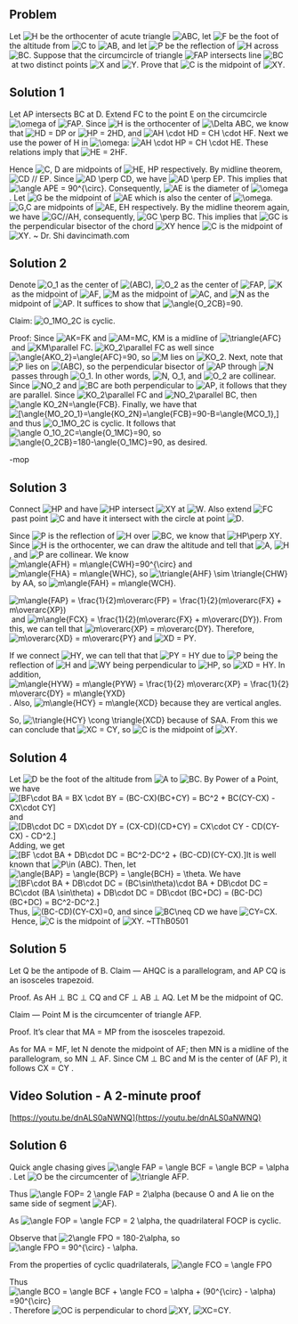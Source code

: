 ## Problem

Let ![$H$](https://latex.artofproblemsolving.com/b/1/9/b1902d279ba37d60bdce4e0e987b7cd19d48974e.png) be the orthocenter of acute triangle ![$ABC$](https://latex.artofproblemsolving.com/e/2/a/e2a559986ed5a0ffc5654bd367c29dfc92913c36.png), let ![$F$](https://latex.artofproblemsolving.com/a/0/5/a055f405829e64a3b70253ab67cb45ed6ed5bb29.png) be the foot of the altitude from ![$C$](https://latex.artofproblemsolving.com/c/3/3/c3355896da590fc491a10150a50416687626d7cc.png) to ![$AB$](https://latex.artofproblemsolving.com/5/7/e/57ee5125358c0606c9b588580ddfa66f83e607b7.png), and let ![$P$](https://latex.artofproblemsolving.com/4/b/4/4b4cade9ca8a2c8311fafcf040bc5b15ca507f52.png) be the reflection of ![$H$](https://latex.artofproblemsolving.com/b/1/9/b1902d279ba37d60bdce4e0e987b7cd19d48974e.png) across ![$BC$](https://latex.artofproblemsolving.com/6/c/5/6c52a41dcbd739f1d026c5d4f181438b75b76976.png). Suppose that the circumcircle of triangle ![$FAP$](https://latex.artofproblemsolving.com/0/8/3/08346452c5981ddbc7efda9002cc5ccd55eb24c5.png) intersects line ![$BC$](https://latex.artofproblemsolving.com/6/c/5/6c52a41dcbd739f1d026c5d4f181438b75b76976.png) at two distinct points ![$X$](https://latex.artofproblemsolving.com/6/a/4/6a47ca0fe7cb276abc022af6ac88ddae1a9d6894.png) and ![$Y$](https://latex.artofproblemsolving.com/c/e/5/ce58e4af225c93d08606c26554caaa5ae32edeba.png). Prove that ![$C$](https://latex.artofproblemsolving.com/c/3/3/c3355896da590fc491a10150a50416687626d7cc.png) is the midpoint of ![$XY$](https://latex.artofproblemsolving.com/2/c/7/2c7774174993ffa29a38cf577ae34d8e0a3a63cb.png).

## Solution 1

Let AP intersects BC at D. Extend FC to the point E on the circumcircle ![$\omega$](https://latex.artofproblemsolving.com/5/4/d/54d7d48553f4d9e7ab418118607ea324cbfddfda.png) of ![$FAP$](https://latex.artofproblemsolving.com/0/8/3/08346452c5981ddbc7efda9002cc5ccd55eb24c5.png). Since ![$H$](https://latex.artofproblemsolving.com/b/1/9/b1902d279ba37d60bdce4e0e987b7cd19d48974e.png) is the orthocenter of ![$\Delta ABC$](https://latex.artofproblemsolving.com/3/b/6/3b6d5d23a7e91fb9f6c248fb4cd43111165540f9.png), we know that ![$HD = DP$](https://latex.artofproblemsolving.com/1/4/1/1416e3ff461b03570373fcdc53822c1268c52964.png) or ![$HP = 2HD$](https://latex.artofproblemsolving.com/a/9/2/a92c667eb986865ae49f69eccee638b55f59a0b9.png), and ![$AH \cdot HD = CH \cdot HF$](https://latex.artofproblemsolving.com/8/a/7/8a7d7dc420cd9faecefd962b6545679ceb1ff876.png). Next we use the power of H in ![$\omega$](https://latex.artofproblemsolving.com/5/4/d/54d7d48553f4d9e7ab418118607ea324cbfddfda.png): ![$AH \cdot HP = CH \cdot HE$](https://latex.artofproblemsolving.com/9/4/4/944bd2407fe47e43d2be2bfc956b47ed8dcd6463.png). These relations imply that ![$HE = 2HF$](https://latex.artofproblemsolving.com/a/1/a/a1a1214690a4bf6fe7e5a6c67205385b4f04eeaf.png).

Hence ![$C, D$](https://latex.artofproblemsolving.com/1/3/7/1375da8b94d688b4928311f04d35a57081ee0f1e.png) are midpoints of ![$HE, HP$](https://latex.artofproblemsolving.com/f/f/7/ff7f5df4e4392e835e7892a9b217cb410152d83e.png) respectively. By midline theorem, ![$CD // EP$](https://latex.artofproblemsolving.com/5/7/4/574f01a9b4c7a9df5d8177d374a790ac0b16d73e.png). Since ![$AD \perp CD$](https://latex.artofproblemsolving.com/6/f/6/6f6b892fe185c3f3a02cc682c5012955f6d6d5a3.png), we have ![$AD \perp EP$](https://latex.artofproblemsolving.com/0/6/5/0656b192559317e57bf433d3642f1368353d1da6.png). This implies that ![$\angle APE = 90^{\circ}$](https://latex.artofproblemsolving.com/4/f/b/4fb41ab9bacd9dad056af10a31507e1b128c00c5.png). Consequently, ![$AE$](https://latex.artofproblemsolving.com/9/a/6/9a65c05bd85d2609bea5db2b109ed5f556463511.png) is the diameter of ![$\omega$](https://latex.artofproblemsolving.com/5/4/d/54d7d48553f4d9e7ab418118607ea324cbfddfda.png). Let ![$G$](https://latex.artofproblemsolving.com/6/e/2/6e28ce12d49d39f160d5a0ef54077fc98e4b9d2b.png) be the midpoint of ![$AE$](https://latex.artofproblemsolving.com/9/a/6/9a65c05bd85d2609bea5db2b109ed5f556463511.png) which is also the center of ![$\omega$](https://latex.artofproblemsolving.com/5/4/d/54d7d48553f4d9e7ab418118607ea324cbfddfda.png). ![$G,C$](https://latex.artofproblemsolving.com/a/f/d/afdd14e7d962de4fa9ce11343c5f4681912fffa4.png) are midpoints of ![$AE, EH$](https://latex.artofproblemsolving.com/8/b/9/8b9b3949a401d4b33b33e36439f70f0bc67854a4.png) respectively. By the midline theorem again, we have ![$GC//AH$](https://latex.artofproblemsolving.com/2/f/d/2fd55bdcf66e6101aae8011214448ea228f8d04a.png), consequently, ![$GC \perp BC$](https://latex.artofproblemsolving.com/1/f/6/1f6e88b08dd5048ae686e580a9124e293a362498.png). This implies that ![$GC$](https://latex.artofproblemsolving.com/6/8/e/68ebf9f9ddef66e02f09fcf82b59f6c54ec2bb33.png) is the perpendicular bisector of the chord ![$XY$](https://latex.artofproblemsolving.com/2/c/7/2c7774174993ffa29a38cf577ae34d8e0a3a63cb.png) hence ![$C$](https://latex.artofproblemsolving.com/c/3/3/c3355896da590fc491a10150a50416687626d7cc.png) is the midpoint of ![$XY$](https://latex.artofproblemsolving.com/2/c/7/2c7774174993ffa29a38cf577ae34d8e0a3a63cb.png). ~ Dr. Shi davincimath.com

## Solution 2

Denote ![$O_1$](https://latex.artofproblemsolving.com/3/2/1/3216e8846eb44f1055c322fb5bd30169d5d62cec.png) as the center of ![$(ABC)$](https://latex.artofproblemsolving.com/5/1/5/5155aa866a797f98b826ed02392324eb8d7c0b5d.png), ![$O_2$](https://latex.artofproblemsolving.com/5/e/e/5ee48e5d3968014ef1e27c31e56d2f7ea5f8cb1d.png) as the center of ![$FAP$](https://latex.artofproblemsolving.com/0/8/3/08346452c5981ddbc7efda9002cc5ccd55eb24c5.png), ![$K$](https://latex.artofproblemsolving.com/d/f/b/dfb064112b6c94470339f6571f69d07afc1c024c.png) as the midpoint of ![$AF$](https://latex.artofproblemsolving.com/c/9/d/c9daba06f5ec9c5069f24bbeab9c7151ab4f68c2.png), ![$M$](https://latex.artofproblemsolving.com/5/d/1/5d1e4485dc90c450e8c76826516c1b2ccb8fce16.png) as the midpoint of ![$AC$](https://latex.artofproblemsolving.com/a/1/7/a179ff2638e4799cadd820db205c2beff6299ce9.png), and ![$N$](https://latex.artofproblemsolving.com/f/c/9/fc97ef67268cd4e91bacdf12b8901d7036c9a056.png) as the midpoint of ![$AP$](https://latex.artofproblemsolving.com/e/3/b/e3bb4eeb347e74e025fd175c22f1f7275af0555e.png). It suffices to show that ![$\angle{O_2CB}=90$](https://latex.artofproblemsolving.com/0/b/9/0b9f25e5504e41f5b834b19143c9681ed86a4a46.png).

Claim: ![$O_1MO_2C$](https://latex.artofproblemsolving.com/4/d/a/4daf57c34e60a81ed208dd2f44c2b6e2e5c44bdf.png) is cyclic.

Proof: Since ![$AK=FK$](https://latex.artofproblemsolving.com/3/c/1/3c16adcebfc0abad0e3af0c4241fcf62a527cd8d.png) and ![$AM=MC$](https://latex.artofproblemsolving.com/5/6/3/5638243dadf98e4a93f1bf59d4b3dd4339728c74.png), KM is a midline of ![$\triangle{AFC}$](https://latex.artofproblemsolving.com/c/3/6/c365e5dfd4db7228a4c6f088b55827bb17b81bc4.png) and ![$KM\parallel FC$](https://latex.artofproblemsolving.com/9/4/2/9429cda390461c1d547f399fc676d673edf1aaf3.png). ![$KO_2\parallel FC$](https://latex.artofproblemsolving.com/e/c/3/ec3ca88cdd8a0a08b7ad4fd98a617ef51748a83e.png) as well since ![$\angle{AKO_2}=\angle{AFC}=90$](https://latex.artofproblemsolving.com/4/f/9/4f9910f0ada5ef460cafe269f0f0fd0f7a79f5b7.png), so ![$M$](https://latex.artofproblemsolving.com/5/d/1/5d1e4485dc90c450e8c76826516c1b2ccb8fce16.png) lies on ![$KO_2$](https://latex.artofproblemsolving.com/1/8/c/18c1e6fdb31994436b73fb1d5ed3372bea79f4db.png). Next, note that ![$P$](https://latex.artofproblemsolving.com/4/b/4/4b4cade9ca8a2c8311fafcf040bc5b15ca507f52.png) lies on ![$(ABC)$](https://latex.artofproblemsolving.com/5/1/5/5155aa866a797f98b826ed02392324eb8d7c0b5d.png), so the perpendicular bisector of ![$AP$](https://latex.artofproblemsolving.com/e/3/b/e3bb4eeb347e74e025fd175c22f1f7275af0555e.png) through ![$N$](https://latex.artofproblemsolving.com/f/c/9/fc97ef67268cd4e91bacdf12b8901d7036c9a056.png) passes through ![$O_1$](https://latex.artofproblemsolving.com/3/2/1/3216e8846eb44f1055c322fb5bd30169d5d62cec.png). In other words, ![$N, O_1$](https://latex.artofproblemsolving.com/0/a/9/0a903c0e28a1594e7d315efbd99079347b7c5163.png), and ![$O_2$](https://latex.artofproblemsolving.com/5/e/e/5ee48e5d3968014ef1e27c31e56d2f7ea5f8cb1d.png) are collinear. Since ![$NO_2$](https://latex.artofproblemsolving.com/c/5/8/c5867120d81ba46ec82bf908bb4187f13e16b634.png) and ![$BC$](https://latex.artofproblemsolving.com/6/c/5/6c52a41dcbd739f1d026c5d4f181438b75b76976.png) are both perpendicular to ![$AP$](https://latex.artofproblemsolving.com/e/3/b/e3bb4eeb347e74e025fd175c22f1f7275af0555e.png), it follows that they are parallel. Since ![$KO_2\parallel FC$](https://latex.artofproblemsolving.com/e/c/3/ec3ca88cdd8a0a08b7ad4fd98a617ef51748a83e.png) and ![$NO_2\parallel BC$](https://latex.artofproblemsolving.com/1/0/9/109c13ab7d448c499b63f5233a78f9f2040b183c.png), then ![$\angle KO_2N=\angle{FCB}$](https://latex.artofproblemsolving.com/c/7/f/c7f771f7a2d2cc7d4a5d1f0f0a37bb7f5e4dd898.png). Finally, we have that![\[\angle{MO_2O_1}=\angle{KO_2N}=\angle{FCB}=90-B=\angle{MCO_1},\]](https://latex.artofproblemsolving.com/4/5/2/452a43693098d28c6a558b22d7860e3e3fd9cb69.png)and thus ![$O_1MO_2C$](https://latex.artofproblemsolving.com/4/d/a/4daf57c34e60a81ed208dd2f44c2b6e2e5c44bdf.png) is cyclic. It follows that ![$\angle O_1O_2C=\angle{O_1MC}=90$](https://latex.artofproblemsolving.com/8/b/3/8b371d0a8189a9d0bc395d65bcdfde9f98c44455.png), so ![$\angle{O_2CB}=180-\angle{O_1MC}=90$](https://latex.artofproblemsolving.com/e/2/1/e21ac6be3014abd4018bdcb47de156f29c4cde26.png), as desired.

-mop

## Solution 3

Connect ![$HP$](https://latex.artofproblemsolving.com/7/c/1/7c1fed8aeed306b0636afee88e692cf058552f7d.png) and have ![$HP$](https://latex.artofproblemsolving.com/7/c/1/7c1fed8aeed306b0636afee88e692cf058552f7d.png) intersect ![$XY$](https://latex.artofproblemsolving.com/2/c/7/2c7774174993ffa29a38cf577ae34d8e0a3a63cb.png) at ![$W$](https://latex.artofproblemsolving.com/1/0/c/10cb764f88509fb1c8012366993fdbee98f31bc5.png). Also extend ![$FC$](https://latex.artofproblemsolving.com/f/1/e/f1e715454d4a9ea7decd4afc39bb1630bdf82ad4.png) past point ![$C$](https://latex.artofproblemsolving.com/c/3/3/c3355896da590fc491a10150a50416687626d7cc.png) and have it intersect with the circle at point ![$D$](https://latex.artofproblemsolving.com/9/f/f/9ffb448918db29f2a72f8f87f421b3b3cad18f95.png).

Since ![$P$](https://latex.artofproblemsolving.com/4/b/4/4b4cade9ca8a2c8311fafcf040bc5b15ca507f52.png) is the reflection of ![$H$](https://latex.artofproblemsolving.com/b/1/9/b1902d279ba37d60bdce4e0e987b7cd19d48974e.png) over ![$BC$](https://latex.artofproblemsolving.com/6/c/5/6c52a41dcbd739f1d026c5d4f181438b75b76976.png), we know that ![$HP\perp XY$](https://latex.artofproblemsolving.com/6/f/f/6ffce716f5563ed54e008340be37490f95084175.png). Since ![$H$](https://latex.artofproblemsolving.com/b/1/9/b1902d279ba37d60bdce4e0e987b7cd19d48974e.png) is the orthocenter, we can draw the altitude and tell that ![$A$](https://latex.artofproblemsolving.com/0/1/9/019e9892786e493964e145e7c5cf7b700314e53b.png), ![$H$](https://latex.artofproblemsolving.com/b/1/9/b1902d279ba37d60bdce4e0e987b7cd19d48974e.png), and ![$P$](https://latex.artofproblemsolving.com/4/b/4/4b4cade9ca8a2c8311fafcf040bc5b15ca507f52.png) are collinear. We know ![$m\angle{AFH} = m\angle{CWH}=90^{\circ}$](https://latex.artofproblemsolving.com/0/2/4/02461288b89e253aa4cddda75e87f72a8c44b80c.png) and ![$m\angle{FHA} = m\angle{WHC}$](https://latex.artofproblemsolving.com/8/e/a/8eae89d9a737ab421adc4dba36189c44d72fa7c2.png), so ![$\triangle{AHF} \sim \triangle{CHW}$](https://latex.artofproblemsolving.com/6/f/1/6f1696da2c80e4d5bceb54c5c5e8cf19140e4fea.png) by AA, so ![$m\angle{FAH} = m\angle{WCH}$](https://latex.artofproblemsolving.com/2/e/6/2e69187ac631f787b69fff7ba9bc1ddd08693933.png).

![$m\angle{FAP} = \frac{1}{2}m\overarc{FP} = \frac{1}{2}(m\overarc{FX} + m\overarc{XP})$](https://latex.artofproblemsolving.com/c/5/2/c52085085c98ef9f1f04d134d02850377cfcb5f3.png) and ![$m\angle{FCX} = \frac{1}{2}(m\overarc{FX} + m\overarc{DY})$](https://latex.artofproblemsolving.com/4/9/4/494e18ffc769f50f14b0e064c99ed2ad268aadbc.png). From this, we can tell that ![$m\overarc{XP} = m\overarc{DY}$](https://latex.artofproblemsolving.com/d/1/9/d1925f6cd043ebb981bf49da17ace0bd70612e45.png). Therefore, ![$m\overarc{XD} = m\overarc{PY}$](https://latex.artofproblemsolving.com/e/2/e/e2e8c69354f9b6bc201ecfffd6e15bbdb06b9307.png) and ![$XD = PY$](https://latex.artofproblemsolving.com/0/a/0/0a0c80af9cc48deff9155748189c77fdd2860858.png).

If we connect ![$HY$](https://latex.artofproblemsolving.com/2/0/3/2032e1e556f84d1b68572f85b2757e996c8fea4b.png), we can tell that that ![$PY = HY$](https://latex.artofproblemsolving.com/f/6/6/f66b3acdea339f2afa1d0d3c47ea585520e69dbf.png) due to ![$P$](https://latex.artofproblemsolving.com/4/b/4/4b4cade9ca8a2c8311fafcf040bc5b15ca507f52.png) being the reflection of ![$H$](https://latex.artofproblemsolving.com/b/1/9/b1902d279ba37d60bdce4e0e987b7cd19d48974e.png) and ![$WY$](https://latex.artofproblemsolving.com/8/5/4/854bf4459317b2ed4a2d3ff5a6a243ff01d50274.png) being perpendicular to ![$HP$](https://latex.artofproblemsolving.com/7/c/1/7c1fed8aeed306b0636afee88e692cf058552f7d.png), so ![$XD = HY$](https://latex.artofproblemsolving.com/4/b/e/4be874a0b99ca425f666331108dbc8cb50dccaac.png). In addition, ![$m\angle{HYW} = m\angle{PYW} = \frac{1}{2} m\overarc{XP} = \frac{1}{2} m\overarc{DY} = m\angle{YXD}$](https://latex.artofproblemsolving.com/8/0/e/80eba4c51f99003ea968e3bd1ac493b3326ae90f.png). Also, ![$m\angle{HCY} = m\angle{XCD}$](https://latex.artofproblemsolving.com/d/2/d/d2d27f9e85cf36b465a0ab4ad25e939058efa79c.png) because they are vertical angles.

So, ![$\triangle{HCY} \cong \triangle{XCD}$](https://latex.artofproblemsolving.com/6/0/0/6002eb0ecb08e00a1d6a11b3bdcee6d96aded514.png) because of SAA. From this we can conclude that ![$XC = CY$](https://latex.artofproblemsolving.com/3/7/9/379e473f678414f0ce5f165faa26eb09f1c12bfc.png), so ![$C$](https://latex.artofproblemsolving.com/c/3/3/c3355896da590fc491a10150a50416687626d7cc.png) is the midpoint of ![$XY$](https://latex.artofproblemsolving.com/2/c/7/2c7774174993ffa29a38cf577ae34d8e0a3a63cb.png).

  

## Solution 4

Let ![$D$](https://latex.artofproblemsolving.com/9/f/f/9ffb448918db29f2a72f8f87f421b3b3cad18f95.png) be the foot of the altitude from ![$A$](https://latex.artofproblemsolving.com/0/1/9/019e9892786e493964e145e7c5cf7b700314e53b.png) to ![$BC.$](https://latex.artofproblemsolving.com/b/3/f/b3f6f7cd16a47f33bebcf3fc361eeb808b630504.png) By Power of a Point, we have![\[BF\cdot BA = BX \cdot BY = (BC-CX)(BC+CY) = BC^2 + BC(CY-CX) - CX\cdot CY\]](https://latex.artofproblemsolving.com/0/a/7/0a7f7c541626ad2ac9a0b1697df70773ff9c1338.png)and![\[DB\cdot DC = DX\cdot DY = (CX-CD)(CD+CY) = CX\cdot CY - CD(CY-CX) - CD^2.\]](https://latex.artofproblemsolving.com/d/8/2/d82753eeb49e6f658d08a73153924d16492f50e1.png)Adding, we get![\[BF \cdot BA + DB\cdot DC = BC^2-DC^2 + (BC-CD)(CY-CX).\]](https://latex.artofproblemsolving.com/1/7/f/17f93ec5c7c2747f99fde288e7989a927ff42926.png)It is well known that ![$P\in (ABC).$](https://latex.artofproblemsolving.com/b/8/8/b8814075f707f64c39edde25a54c479e29d9ae19.png) Then, let ![$\angle{BAP} = \angle{BCP} = \angle{BCH} = \theta.$](https://latex.artofproblemsolving.com/8/a/a/8aa945e83c564ff7902552639386dfc950d73d3a.png) We have![\[BF\cdot BA + DB\cdot DC = (BC\sin\theta)\cdot BA + DB\cdot DC = BC\cdot (BA \sin\theta) + DB\cdot DC = DB\cdot (BC+DC) = (BC-DC)(BC+DC) = BC^2-DC^2.\]](https://latex.artofproblemsolving.com/9/7/f/97f34c9cc68988ce618729f522b588eda3ea1179.png)Thus, ![$(BC-CD)(CY-CX)=0,$](https://latex.artofproblemsolving.com/4/5/0/450d15c64f7ccd58d834b623a73d45d77bd20765.png) and since ![$BC\neq CD$](https://latex.artofproblemsolving.com/9/7/c/97c77d762857ab0026adff769f9cf6a53b0eb206.png) we have ![$CY=CX.$](https://latex.artofproblemsolving.com/e/8/b/e8be73dac9df5f692e56cf353eadf7bb99a19b97.png) Hence, ![$C$](https://latex.artofproblemsolving.com/c/3/3/c3355896da590fc491a10150a50416687626d7cc.png) is the midpoint of ![$XY.$](https://latex.artofproblemsolving.com/1/0/c/10cdc3a05f8fa33e3a90af54e417a8ce7f47ae1b.png) ~TThB0501

## Solution 5

Let Q be the antipode of B. Claim — AHQC is a parallelogram, and AP CQ is an isosceles trapezoid.

Proof. As AH ⊥ BC ⊥ CQ and CF ⊥ AB ⊥ AQ. Let M be the midpoint of QC.

Claim — Point M is the circumcenter of triangle AFP.

Proof. It’s clear that MA = MP from the isosceles trapezoid.

As for MA = MF, let N denote the midpoint of AF; then MN is a midline of the parallelogram, so MN ⊥ AF. Since CM ⊥ BC and M is the center of (AF P), it follows CX = CY .

## Video Solution - A 2-minute proof

[https://youtu.be/dnALS0aNWNQ](https://youtu.be/dnALS0aNWNQ)

## Solution 6

Quick angle chasing gives ![$\angle FAP = \angle BCF = \angle BCP = \alpha$](https://latex.artofproblemsolving.com/1/1/3/11306c6fd9d437dc822187604bfdff95737f6a61.png). Let ![$O$](https://latex.artofproblemsolving.com/5/1/d/51da37d984564162c87710ca27bea422f657fb73.png) be the circumcenter of ![$\triangle AFP$](https://latex.artofproblemsolving.com/f/6/b/f6bdc2e7f8bd8fba175a01442297cca7c77a1bb1.png).

Thus ![$\angle FOP= 2 \angle FAP = 2\alpha$](https://latex.artofproblemsolving.com/a/8/f/a8fdd686960e6c59fbbf87effad97206c5e6127b.png) (because O and A lie on the same side of segment ![$AF$](https://latex.artofproblemsolving.com/c/9/d/c9daba06f5ec9c5069f24bbeab9c7151ab4f68c2.png)).

As ![$\angle FOP = \angle FCP = 2 \alpha$](https://latex.artofproblemsolving.com/a/2/4/a24f21de05123f7c7d43892a4073cbe44cad6727.png), the quadrilateral FOCP is cyclic.

Observe that ![$2\angle FPO = 180-2\alpha$](https://latex.artofproblemsolving.com/6/0/c/60c818418a324892c65463509113d468529cd220.png), so ![$\angle FPO = 90^{\circ} - \alpha$](https://latex.artofproblemsolving.com/2/3/6/236c5ed049ad9dd5654382d111f903ac5a7f07a2.png).

From the properties of cyclic quadrilaterals, ![$\angle FCO = \angle FPO$](https://latex.artofproblemsolving.com/6/f/1/6f133eafa30bcba57e89d80b039b2683c2ff16e8.png)

Thus ![$\angle BCO = \angle BCF + \angle FCO = \alpha + (90^{\circ} - \alpha) =90^{\circ}$](https://latex.artofproblemsolving.com/e/0/0/e009bed2f4dff01e40fb5a92bacd3aac5503694f.png). Therefore ![$OC$](https://latex.artofproblemsolving.com/2/0/f/20f8f2f1a3ddc6b42fae25a0637e85c747875180.png) is perpendicular to chord ![$XY$](https://latex.artofproblemsolving.com/2/c/7/2c7774174993ffa29a38cf577ae34d8e0a3a63cb.png), ![$XC=CY$](https://latex.artofproblemsolving.com/f/b/a/fbaa1d892b4054f82118d48fb4c9d41703a15e54.png).